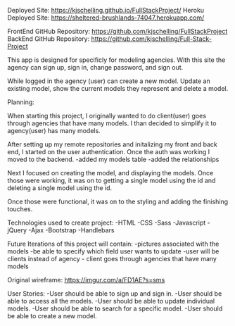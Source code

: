 Deployed Site: https://kjschelling.github.io/FullStackProject/
Heroku Deployed Site:  https://sheltered-brushlands-74047.herokuapp.com/

FrontEnd GitHub Repository: https://github.com/kjschelling/FullStackProject
BackEnd GitHub Repository: https://github.com/kjschelling/Full-Stack-Project

  This app is designed for specificly for modeling agencies. With this site
the agency can sign up, sign in, change password, and sign out.

 While logged in the agency (user) can create a new
model. Update an existing model, show the current models they represent and delete
a model.

Planning:

When starting this project, I originally wanted to do client(user) goes through agencies that have many models.
I than decided to simplify it to agency(user) has many models.

After setting up my remote repositories and initalizing my front and back end, I started on the user authentication.
Once the auth was working I moved to the backend.
-added my models table
-added the relationships

Next I focused on creating the model, and displaying the models.
Once those were working, it was on to getting a single model using the id and deleting a single model using the id.

Once those were functional, it was on to the styling and adding the finishing touches.

Technologies used to create project:
  -HTML
  -CSS
  -Sass
  -Javascript
  -jQuery
  -Ajax
  -Bootstrap
  -Handlebars

Future Iterations of this project will contain:
 -pictures associated with the models
 -be able to specify which field user wants to update
 -user will be clients instead of agency
    - client goes through agencies that have many models

 Original wireframe:
 https://imgur.com/a/FD1AE?s=sms

User Stories:
-User should be able to sign up and sign in.
-User should be able to access all the models.
-User should be able to update individual models.
-User should be able to search for a specific model.
-User should be able to create a new model.

